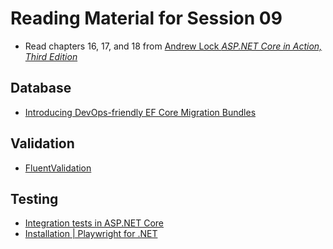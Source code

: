 # Reading Material for Session 09

* Read chapters 16, 17, and 18 from [Andrew Lock _ASP.NET Core in Action, Third Edition_](https://www.manning.com/books/asp-net-core-in-action-third-edition)

## Database

* [Introducing DevOps-friendly EF Core Migration Bundles](https://devblogs.microsoft.com/dotnet/introducing-devops-friendly-ef-core-migration-bundles/)

## Validation

* [FluentValidation](https://www.fluentvalidation.net/)

## Testing

 * [Integration tests in ASP.NET Core](https://learn.microsoft.com/en-us/aspnet/core/test/integration-tests)
 * [Installation | Playwright for .NET](https://playwright.dev/dotnet/docs/intro)
